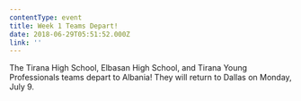 ```yaml
---
contentType: event
title: Week 1 Teams Depart!
date: 2018-06-29T05:51:52.000Z
link: ''
---
```

The Tirana High School, Elbasan High School, and Tirana Young Professionals teams depart to Albania!  They will return to Dallas on Monday, July 9.
